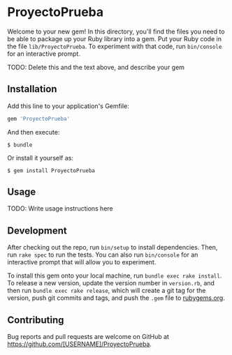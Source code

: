 # ProyectoPrueba

Welcome to your new gem! In this directory, you'll find the files you need to be able to package up your Ruby library into a gem. Put your Ruby code in the file `lib/ProyectoPrueba`. To experiment with that code, run `bin/console` for an interactive prompt.

TODO: Delete this and the text above, and describe your gem

## Installation

Add this line to your application's Gemfile:

```ruby
gem 'ProyectoPrueba'
```

And then execute:

    $ bundle

Or install it yourself as:

    $ gem install ProyectoPrueba

## Usage

TODO: Write usage instructions here

## Development

After checking out the repo, run `bin/setup` to install dependencies. Then, run `rake spec` to run the tests. You can also run `bin/console` for an interactive prompt that will allow you to experiment.

To install this gem onto your local machine, run `bundle exec rake install`. To release a new version, update the version number in `version.rb`, and then run `bundle exec rake release`, which will create a git tag for the version, push git commits and tags, and push the `.gem` file to [rubygems.org](https://rubygems.org).

## Contributing

Bug reports and pull requests are welcome on GitHub at https://github.com/[USERNAME]/ProyectoPrueba.
